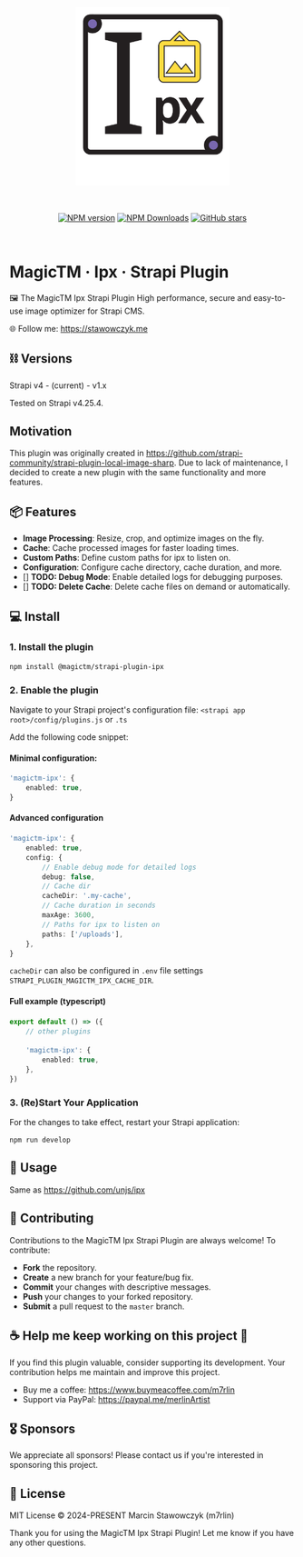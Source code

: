 <p align="center">
  <a href="https://magictm.com" target="_blank" rel="noopener noreferrer">
    <img width="270" src="assets/logo.svg" alt="Project Logo"> 
  </a>
</p>

<br/>

<p align="center">
<a href='#'>
</a>
<a href="https://www.npmjs.com/package/@magictm/strapi-plugin-ipx" target="__blank"><img alt="NPM version" src="https://img.shields.io/npm/v/@magictm/strapi-plugin-ipx?flat&colorA=0e0a18&colorB=8c67ef"></a>
<a href="https://www.npmjs.com/package/@magictm/strapi-plugin-ipx" target="__blank"><img alt="NPM Downloads" src="https://img.shields.io/npm/dm/@magictm/strapi-plugin-ipx?flat&colorA=0e0a18&colorB=8c67ef"></a>
<a href="https://github.com/magictm/strapi-plugin-ipx" target="__blank"><img alt="GitHub stars" src="https://img.shields.io/github/stars/magictm/strapi-plugin-ipx?flat&colorA=0e0a18&colorB=8c67ef"></a>
</p>

<br/>

<h1 align='left'>MagicTM · Ipx · Strapi Plugin</h1>

🖼️ The MagicTM Ipx Strapi Plugin High performance, secure and easy-to-use image optimizer for Strapi CMS.

🌐 Follow me: https://stawowczyk.me

## ⛓ Versions

Strapi v4 - (current) - v1.x

Tested on Strapi v4.25.4.

## Motivation

This plugin was originally created in https://github.com/strapi-community/strapi-plugin-local-image-sharp. Due to lack of maintenance, I decided to create a new plugin with the same functionality and more features.

## 📦 Features

-   **Image Processing**: Resize, crop, and optimize images on the fly.
-   **Cache**: Cache processed images for faster loading times.
-   **Custom Paths**: Define custom paths for ipx to listen on.
-   **Configuration**: Configure cache directory, cache duration, and more.
-   [] **TODO: Debug Mode**: Enable detailed logs for debugging purposes.
-   [] **TODO: Delete Cache**: Delete cache files on demand or automatically.

## 💻 Install

### 1. Install the plugin

```bash
npm install @magictm/strapi-plugin-ipx
```

### 2. Enable the plugin

Navigate to your Strapi project's configuration file:
`<strapi app root>/config/plugins.js` or `.ts`

Add the following code snippet:

#### Minimal configuration:

```ts
'magictm-ipx': {
    enabled: true,
}
```

#### Advanced configuration

```ts
'magictm-ipx': {
    enabled: true,
    config: {
        // Enable debug mode for detailed logs
        debug: false,
        // Cache dir
        cacheDir: '.my-cache',
        // Cache duration in seconds
        maxAge: 3600,
        // Paths for ipx to listen on
        paths: ['/uploads'],
    },
}
```

`cacheDir` can also be configured in `.env` file settings `STRAPI_PLUGIN_MAGICTM_IPX_CACHE_DIR`.

#### Full example (typescript)

```ts
export default () => ({
    // other plugins

    'magictm-ipx': {
        enabled: true,
    },
})
```

### 3. (Re)Start Your Application

For the changes to take effect, restart your Strapi application:

```
npm run develop
```

## 🚀 Usage

Same as https://github.com/unjs/ipx

## 🤝 Contributing

Contributions to the MagicTM Ipx Strapi Plugin are always welcome! To contribute:

-   **Fork** the repository.
-   **Create** a new branch for your feature/bug fix.
-   **Commit** your changes with descriptive messages.
-   **Push** your changes to your forked repository.
-   **Submit** a pull request to the `master` branch.

## ☕️ Help me keep working on this project 💚

If you find this plugin valuable, consider supporting its development. Your contribution helps me maintain and improve this project.

-   Buy me a coffee: https://www.buymeacoffee.com/m7rlin
-   Support via PayPal: https://paypal.me/merlinArtist

## 🎖️ Sponsors

We appreciate all sponsors! Please contact us if you're interested in sponsoring this project.

## 📜 License

MIT License © 2024-PRESENT Marcin Stawowczyk (m7rlin)

Thank you for using the MagicTM Ipx Strapi Plugin! Let me know if you have any other questions.
